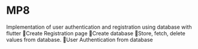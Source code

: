 # MP8
Implementation of user authentication and registration using database with flutter Create Registration page Create database Store, fetch, delete values from database. User Authentication from database

